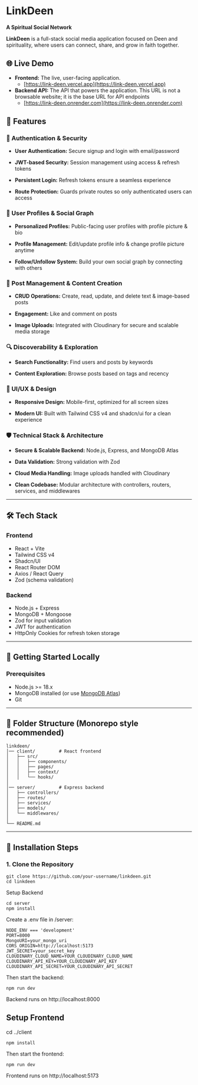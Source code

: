 # LinkDeen 
**A Spiritual Social Network**

**LinkDeen** is a full-stack social media application focused on Deen and spirituality, where users can connect, share, and grow in faith together. 

## 🌐 Live Demo

- **Frontend:** The live, user-facing application.
  - [https://link-deen.vercel.app](https://link-deen.vercel.app)
- **Backend API:** The API that powers the application. This URL is not a browsable website; it is the base URL for API endpoints
  - [https://link-deen.onrender.com](https://link-deen.onrender.com)

## 🚀 Features

### 🔐 Authentication & Security

- **User Authentication:** Secure signup and login with email/password

- **JWT-based Security:** Session management using access & refresh tokens

- **Persistent Login:** Refresh tokens ensure a seamless experience

- **Route Protection:** Guards private routes so only authenticated users can access

### 👤 User Profiles & Social Graph

- **Personalized Profiles:** Public-facing user profiles with profile picture & bio

- **Profile Management:** Edit/update profile info & change profile picture anytime

- **Follow/Unfollow System:** Build your own social graph by connecting with others

### 📝 Post Management & Content Creation

- **CRUD Operations:** Create, read, update, and delete text & image-based posts

- **Engagement:** Like and comment on posts

- **Image Uploads:** Integrated with Cloudinary for secure and scalable media storage

### 🔍 Discoverability & Exploration

- **Search Functionality:** Find users and posts by keywords

- **Content Exploration:** Browse posts based on tags and recency

### 🎨 UI/UX & Design

- **Responsive Design:** Mobile-first, optimized for all screen sizes

- **Modern UI:** Built with Tailwind CSS v4 and shadcn/ui for a clean experience

### 🛡️ Technical Stack & Architecture

- **Secure & Scalable Backend:** Node.js, Express, and MongoDB Atlas

- **Data Validation:** Strong validation with Zod

- **Cloud Media Handling:** Image uploads handled with Cloudinary

- **Clean Codebase:** Modular architecture with controllers, routers, services, and middlewares  


---

## 🛠️ Tech Stack

### Frontend
- React + Vite
- Tailwind CSS v4
- Shadcn/UI
- React Router DOM
- Axios / React Query
- Zod (schema validation)

### Backend
- Node.js + Express
- MongoDB + Mongoose
- Zod for input validation
- JWT for authentication
- HttpOnly Cookies for refresh token storage

---

## 🚀 Getting Started Locally

### Prerequisites

- Node.js >= 18.x
- MongoDB installed (or use [MongoDB Atlas](https://www.mongodb.com/cloud/atlas))
- Git

---

## 🧩 Folder Structure (Monorepo style recommended)

```
linkdeen/
│── client/         # React frontend
│   ├── src/
│   │   ├── components/
│   │   ├── pages/
│   │   ├── context/
│   │   └── hooks/
│
│── server/         # Express backend
│   ├── controllers/
│   ├── routes/
│   ├── services/
│   ├── models/
│   └── middlewares/
│
└── README.md
```

---

## 🔧 Installation Steps

### 1. Clone the Repository

```
git clone https://github.com/your-username/linkdeen.git
cd linkdeen
```

Setup Backend
```
cd server
npm install
```
Create a .env file in /server:

```
NODE_ENV === 'development'
PORT=8000
MongoURI=your_mongo_uri
CORS_ORIGIN=http://localhost:5173
JWT_SECRET=your_secret_key
CLOUDINARY_CLOUD_NAME=YOUR_CLOUDINARY_CLOUD_NAME
CLOUDINARY_API_KEY=YOUR_CLOUDINARY_API_KEY
CLOUDINARY_API_SECRET=YOUR_CLOUDINARY_API_SECRET
```

Then start the backend:

```
npm run dev
```
Backend runs on http://localhost:8000

## Setup Frontend
cd ../client
```
npm install
```
Then start the frontend:

```
npm run dev
```
Frontend runs on http://localhost:5173